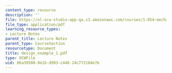 ```yaml
---
content_type: resource
description: ''
file: https://ol-ocw-studio-app-qa.s3.amazonaws.com/courses/1-054-mechanics-and-design-of-concrete-structures-spring-2004/86a395089e1bd993c44624c772184e7b_design_example_1.pdf
file_type: application/pdf
learning_resource_types:
- Lecture Notes
parent_title: Lecture Notes
parent_type: CourseSection
resourcetype: Document
title: design_example_1.pdf
type: OCWFile
uid: 86a39508-9e1b-d993-c446-24c772184e7b
---
```

